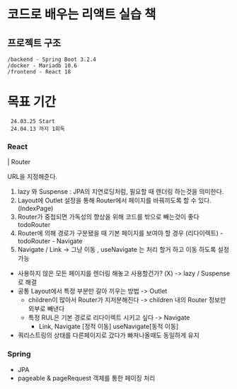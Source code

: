 # 코드로 배우는 리액트 실습 책

## 프로젝트 구조

```
/backend - Spring Boot 3.2.4
/docker - Mariadb 10.6
/frontend - React 18
```

# 목표 기간

```
 24.03.25 Start
 24.04.13 까지 1회독
```

### React

| Router

URL을 지정해준다.

1. lazy 와 Suspense : JPA의 지연로딩처럼, 필요할 때 렌더링 하는것을 의미한다.
2. Layout에 Outlet 설정을 통해 Router에서 페이지를 바꿔끼도록 할 수 있다. (IndexPage)
3. Router가 중첩되면 가독성의 향상을 위해 코드를 밖으로 빼는것이 좋다 todoRouter
4. Router에 의해 경로가 구분됐을 때 기본 페이지를 보여야 할 경우 (리다이렉트) - todoRouter - Navigate
5. Navigate / Link -> 그냥 이동 , useNavigate 는 처리 할거 하고 이동 하도록 설정 가능

- 사용하지 않은 모든 페이지를 렌더링 해놓고 사용할건가? (X) -> lazy / Suspense 로 해결
- 공통 Layout에서 특정 부분만 갈아 끼우는 방법 -> Outlet
  - children이 많아서 Router가 지저분해진다 -> children 내의 Router 정보만 외부로 빼낸다
  - 특정 RUL은 기본 경로로 리다이렉트 시키고 싶다 -> Navigate
    - Link, Navigate [정적 이동] useNavigate[동적 이동]
- 쿼리스트링의 상태를 다른페이지로 갔다가 빠져나올때도 동일하게 유지

### Spring

- JPA
- pageable & pageRequest 객체를 통한 페이징 처리
